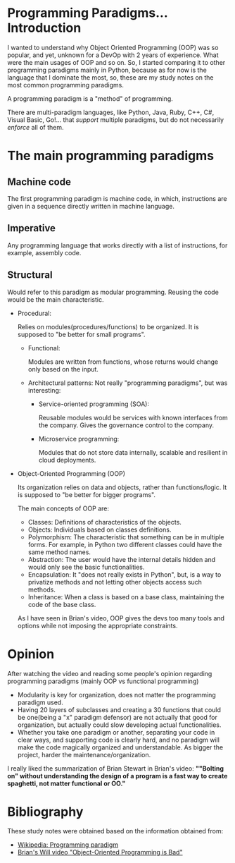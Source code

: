 # Programming Paradigms... Introduction
I wanted to understand why Object Oriented Programming (OOP) was so popular, and yet, unknown for a DevOp with 2 years of experience. What were the main usages of OOP and so on. So, I started comparing it to other programming paradigms mainly in Python, because as for now is the language that I dominate the most, so, these are my study notes on the most common programming paradigms.

A programming paradigm is a "method" of programming. 

There are multi-paradigm languages, like Python, Java, Ruby, C++, C#, Visual Basic, Go!... that *support* multiple paradigms, but do not necessarily *enforce* all of them.

# The main programming paradigms
## Machine code
The first programming paradigm is machine code, in which, instructions are given in a sequence directly written in machine language. 

## Imperative
Any programming language that works directly with a list of instructions, for example, assembly code.

## Structural
Would refer to this paradigm as modular programming.
Reusing the code would be the main characteristic.

- Procedural:

    Relies on modules(procedures/functions) to be organized. It is supposed to "be better for small programs".
    - Functional:

        Modules are written from functions, whose returns would change only based on the input.
    - Architectural patterns:
        Not really "programming paradigms", but was interesting:
        - Service-oriented programming (SOA):
        
            Reusable modules would be services with known interfaces from the company. Gives the governance control to the company.
        - Microservice programming:
        
            Modules that do not store data internally, scalable and resilient in cloud deployments.

- Object-Oriented Programming (OOP)

    Its organization relies on data and objects, rather than functions/logic. It is supposed to "be better for bigger programs".

    The main concepts of OOP are:
    - Classes: Definitions of characteristics of the objects.
    - Objects: Individuals based on classes definitions.
    - Polymorphism: The characteristic that something can be in multiple forms. For example, in Python two different classes could have the same method names.
    - Abstraction: The user would have the internal details hidden and would only see the basic functionalities.
    - Encapsulation: It "does not really exists in Python", but, is a way to privatize methods and not letting other objects access such methods.
    - Inheritance: When a class is based on a base class, maintaining the code of the base class.
    
    As I have seen in Brian's video, OOP gives the devs too many tools and options while not imposing the appropriate constraints.

# Opinion
After watching the video and reading some people's opinion regarding programming paradigms (mainly OOP vs functional programming)
- Modularity is key for organization, does not matter the programming paradigm used. 
- Having 20 layers of subclasses and creating a 30 functions that could be one(being a "x" paradigm defensor) are not actually that good for organization, but actually could slow developing actual functionalities.
- Whether you take one paradigm or another, separating your code in clear ways, and supporting code is clearly hard, and no paradigm will make the code magically organized and understandable. As bigger the project, harder the maintenance/organization.

I really liked the summarization of Brian Stewart in Brian's video: **""Bolting on" without understanding the design of a program is a fast way to create spaghetti, not matter functional or OO."**

# Bibliography
These study notes were obtained based on the information obtained from:
- [Wikipedia: Programming paradigm](https://en.wikipedia.org/wiki/Programming_paradigm)
- [Brian's Will video "Object-Oriented Programming is Bad"](https://www.youtube.com/watch?v=QM1iUe6IofM)